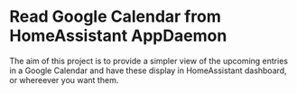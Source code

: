 # Read Google Calendar from HomeAssistant AppDaemon


The aim of this project is to provide a simpler view of the upcoming entries in a Google Calendar and have these display in HomeAssistant dashboard, or whereever you want them.
